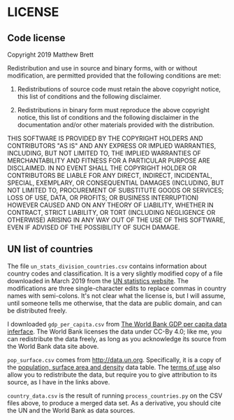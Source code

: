 LICENSE
=======

Code license
------------

Copyright 2019 Matthew Brett

Redistribution and use in source and binary forms, with or without modification, are permitted provided that the following conditions are met:

1. Redistributions of source code must retain the above copyright notice, this list of conditions and the following disclaimer.

2. Redistributions in binary form must reproduce the above copyright notice, this list of conditions and the following disclaimer in the documentation and/or other materials provided with the distribution.

THIS SOFTWARE IS PROVIDED BY THE COPYRIGHT HOLDERS AND CONTRIBUTORS "AS IS" AND ANY EXPRESS OR IMPLIED WARRANTIES, INCLUDING, BUT NOT LIMITED TO, THE IMPLIED WARRANTIES OF MERCHANTABILITY AND FITNESS FOR A PARTICULAR PURPOSE ARE DISCLAIMED. IN NO EVENT SHALL THE COPYRIGHT HOLDER OR CONTRIBUTORS BE LIABLE FOR ANY DIRECT, INDIRECT, INCIDENTAL, SPECIAL, EXEMPLARY, OR CONSEQUENTIAL DAMAGES (INCLUDING, BUT NOT LIMITED TO, PROCUREMENT OF SUBSTITUTE GOODS OR SERVICES; LOSS OF USE, DATA, OR PROFITS; OR BUSINESS INTERRUPTION) HOWEVER CAUSED AND ON ANY THEORY OF LIABILITY, WHETHER IN CONTRACT, STRICT LIABILITY, OR TORT (INCLUDING NEGLIGENCE OR OTHERWISE) ARISING IN ANY WAY OUT OF THE USE OF THIS SOFTWARE, EVEN IF ADVISED OF THE POSSIBILITY OF SUCH DAMAGE.

UN list of countries
--------------------

The file `un_stats_division_countries.csv` contains information about country
codes and classification. It is a very slightly modified copy of a file
downloaded in March 2019 from the [UN statistics
website](https://unstats.un.org/unsd/methodology/m49/overview).  The
modifications are three single-character edits to replace commas in country
names with semi-colons. It's not clear what the license is, but I will assume, until
someone tells me otherwise, that the data are public domain, and can be
distributed freely.

I downloaded `gdp_per_capita.csv` from [The World Bank GDP per capita data inferface](https://data.worldbank.org/indicator/NY.GDP.PCAP.CD).  The World Bank licenses the data under CC-By 4.0; like me, you can redistribute the data freely, as long as you acknowledge its source from the World Bank data site above.

`pop_surface.csv` comes from <http://data.un.org>.  Specifically, it is
a copy of the [population, surface area and
density](http://data.un.org/_Docs/SYB/CSV/SYB61_T02_Population,%20Surface%20Area%20and%20Density.csv)
data table. The [terms of
use](http://data.un.org/Host.aspx?Content=UNdataUse) also allow you to
redistribute the data, but require you to give attribution to its
source, as I have in the links above.

`country_data.csv` is the result of running `process_countries.py` on the CSV files above, to produce a merged data set.  As a derivative, you should cite the UN and the World Bank as data sources.
